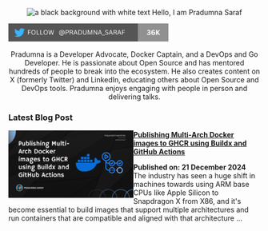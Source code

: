 <p align="center"><img alt="a black background with white text Hello, I am Pradumna Saraf" src="https://github.com/user-attachments/assets/e2d6f1a1-bd2c-4064-9e80-bfee16510258"></p>

<p align="left"> <a href="https://twitter.com/intent/follow?screen_name=pradumna_saraf" target="blank"><img src="./assets/pradumna-twitter-36k.png" height="36" alt="pradumna_saraf"/></a></p>

<div align="center">

Pradumna is a Developer Advocate, Docker Captain, and a DevOps and Go Developer. He is passionate about Open Source and has mentored hundreds of people to break into the ecosystem. He also creates content on X (formerly Twitter) and LinkedIn, educating others about Open Source and DevOps tools. Pradumna enjoys engaging with people in person and delivering talks.
  
</div>

### Latest Blog Post
<p align="left">
<a href="https://dev.to/pradumnasaraf/publishing-multi-arch-docker-images-to-ghcr-using-buildx-and-github-actions-2k7j" title="Publishing Multi-Arch Docker images to GHCR using Buildx and GitHub Actions"><img src="./assets/docker-buildx-ghcr-gha.png" alt="Publishing Multi-Arch Docker images to GHCR using Buildx and GitHub Actions" width="250px" align="left" /></a>
<a href="https://dev.to/pradumnasaraf/publishing-multi-arch-docker-images-to-ghcr-using-buildx-and-github-actions-2k7j" title="Publishing Multi-Arch Docker images to GHCR using Buildx and GitHub Actions"><strong>Publishing Multi-Arch Docker images to GHCR using Buildx and GitHub Actions</strong></a>
<div><strong>Published on: 21 December 2024</strong>
<br/> The industry has seen a huge shift in machines towards using ARM base CPUs like Apple Silicon to Snapdragon X from X86, and it's become essential to build images that support multiple architectures and run containers that are compatible and aligned with that architecture ...</p> <br/>
